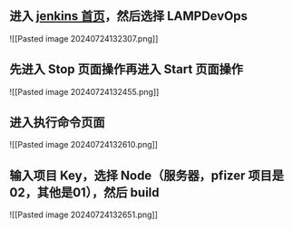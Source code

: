 ## 进入 [jenkins 首页](http://jenkins.ciandt.cn:8080/)，然后选择 LAMPDevOps
![[Pasted image 20240724132307.png]]

## 先进入 Stop 页面操作再进入 Start 页面操作
![[Pasted image 20240724132455.png]]

## 进入执行命令页面
![[Pasted image 20240724132610.png]]

## 输入项目 Key，选择 Node（服务器，pfizer 项目是02，其他是01），然后 build
![[Pasted image 20240724132651.png]]